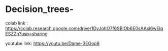 # Decision_trees-

colab link : https://colab.research.google.com/drive/1DvJqhO7f6SBIOb6E0sAAxi6wEIqESZZh?usp=sharing

youtube link: https://youtu.be/Dame-3EGop8
